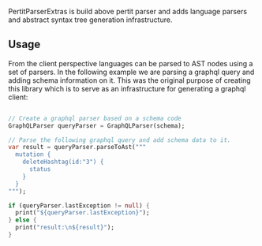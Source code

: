

PertitParserExtras is build above pertit parser and adds language parsers and abstract syntax tree generation infrastructure.

## Usage

From the client perspective languages can be parsed to AST nodes using a set of parsers.
In the following example we are parsing a graphql query and adding schema information
on it. This was the original purpose of creating this library which is to serve
as an infrastructure for generating a graphql client:

```dart

// Create a graphql parser based on a schema code
GraphQLParser queryParser = GraphQLParser(schema);

// Parse the following graphql query and add schema data to it.
var result = queryParser.parseToAst(""" 
  mutation {
    deleteHashtag(id:"3") {
      status
    }
  }
""");

if (queryParser.lastException != null) {
  print("${queryParser.lastException}");
} else {
  print("result:\n${result}");
}
```

